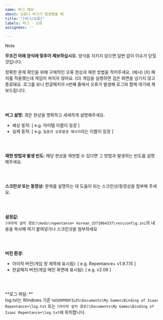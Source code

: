 ```yaml
---
name: 버그 제보
about: 오류나 버그가 발생했을 때
title: "[버그/오류]"
labels: 버그 · 오류
assignees: ''

---
```


> [!NOTE]
> **무조건 아래 양식에 맞추어 제보하십시오.** 양식을 지키지 않으면 답변 없이 이슈가 닫힐 것입니다.
>
> 정확한 문제 확인을 위해 구체적인 오류 현상과 재현 방법을 적어주세요. (예시)
> (X) 패치를 적용했는데 게임이 켜지지 않아요.
> (O) 게임을 실행하면 검은 화면을 넘기지 않고 종료돼요. 로그를 보니 한글패치의 n번째 줄에서 오류가 발생해 로그와 함께 여기에 제보드립니다.

##  

</br>

**버그 설명:**
겪은 현상을 명확하고 세세하게 설명해주세요.
- 예상 동작: [ e.g. 아이템 이름이 등장 ]
- 실제 동작: [ e.g. `일종의 오류발생 메시지`라는 이름이 등장 ]



##  

</br>

**재현 방법과 발생 빈도:**
해당 현상을 재현할 수 있다면 그 방법과 발생하는 빈도를 설명해주세요.



##  

</br>

**스크린샷 또는 동영상:**
문제를 설명하는 데 도움이 되는 스크린샷/동영상을 첨부해 주세요.



##  

</br>

**설정값:**</br>
`(아아작 설치 경로)\mods\repentance+ korean_3371064337\res\config.ini`의 내용을 복사해 여기 붙여넣거나 스크린샷을 첨부하세요




##  

</br>

**버전 환경:**
 - 아이작 버전(게임 창 제목에 표시됨): [ e.g. Repentance+ v1.9.7.15 ]
 - 한글패치 버전(게임 메인 화면에 표시됨): [ e.g. v2.06 ]



##  

</br>

**로그 파일: **</br>
log.txt는 Windows 기준
`%USERPROFILE%\Documents\My Games\Binding of Isaac Repentance+\log.txt` 또는
`(아이작 설치 경로)\Documents\My Games\Binding of Isaac Repentance+\log.txt`에 위치합니다.
